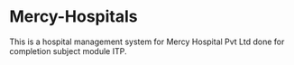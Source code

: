 # Mercy-Hospitals
This is a hospital management system for Mercy Hospital Pvt Ltd done for completion subject module ITP.
